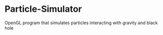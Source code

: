 # Particle-Simulator
OpenGL program that simulates particles interacting with gravity and black hole
